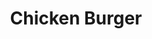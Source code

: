 ---
title: 'Chicken Burger'
catogory: 'burgers & wraps'
image: './chickenBurger.png'
price: 4.99

---